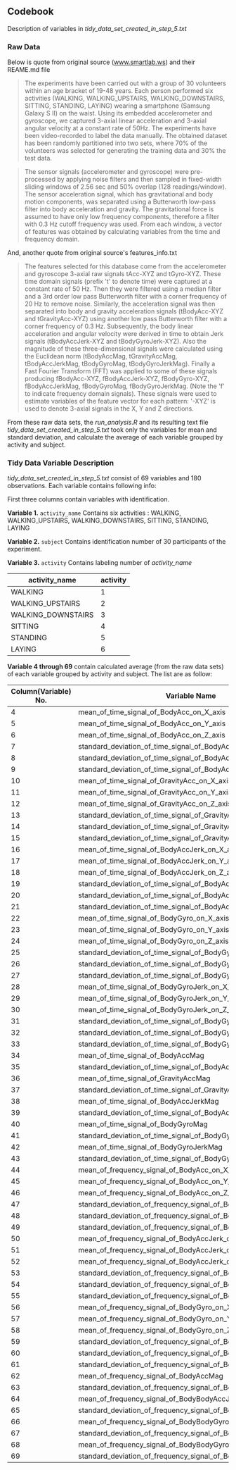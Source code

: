 ## Codebook
Description of variables in *tidy_data_set_created_in_step_5.txt*

### Raw Data
Below is quote from original source (www.smartlab.ws) and their REAME.md file
> The experiments have been carried out with a group of 30 volunteers within an age bracket of 19-48 years. Each person performed six activities (WALKING, WALKING_UPSTAIRS, WALKING_DOWNSTAIRS, SITTING, STANDING, LAYING) wearing a smartphone (Samsung Galaxy S II) on the waist. Using its embedded accelerometer and gyroscope, we captured 3-axial linear acceleration and 3-axial angular velocity at a constant rate of 50Hz. The experiments have been video-recorded to label the data manually. The obtained dataset has been randomly partitioned into two sets, where 70% of the volunteers was selected for generating the training data and 30% the test data. 

> The sensor signals (accelerometer and gyroscope) were pre-processed by applying noise filters and then sampled in fixed-width sliding windows of 2.56 sec and 50% overlap (128 readings/window). The sensor acceleration signal, which has gravitational and body motion components, was separated using a Butterworth low-pass filter into body acceleration and gravity. The gravitational force is assumed to have only low frequency components, therefore a filter with 0.3 Hz cutoff frequency was used. From each window, a vector of features was obtained by calculating variables from the time and frequency domain.

And, another quote from original source's features_info.txt
> The features selected for this database come from the accelerometer and gyroscope 3-axial raw signals tAcc-XYZ and tGyro-XYZ. These time domain signals (prefix 't' to denote time) were captured at a constant rate of 50 Hz. Then they were filtered using a median filter and a 3rd order low pass Butterworth filter with a corner frequency of 20 Hz to remove noise. Similarly, the acceleration signal was then separated into body and gravity acceleration signals (tBodyAcc-XYZ and tGravityAcc-XYZ) using another low pass Butterworth filter with a corner frequency of 0.3 Hz. 
> Subsequently, the body linear acceleration and angular velocity were derived in time to obtain Jerk signals (tBodyAccJerk-XYZ and tBodyGyroJerk-XYZ). Also the magnitude of these three-dimensional signals were calculated using the Euclidean norm (tBodyAccMag, tGravityAccMag, tBodyAccJerkMag, tBodyGyroMag, tBodyGyroJerkMag). 
> Finally a Fast Fourier Transform (FFT) was applied to some of these signals producing fBodyAcc-XYZ, fBodyAccJerk-XYZ, fBodyGyro-XYZ, fBodyAccJerkMag, fBodyGyroMag, fBodyGyroJerkMag. (Note the 'f' to indicate frequency domain signals). 
> These signals were used to estimate variables of the feature vector for each pattern:  '-XYZ' is used to denote 3-axial signals in the X, Y and Z directions.

From these raw data sets, the *run_analysis.R* and its resulting text file *tidy_data_set_created_in_step_5.txt* took only the variables for mean and standard deviation, and calculate the average of each variable grouped by activity and subject.


### Tidy Data Variable Description
*tidy_data_set_created_in_step_5.txt* consist of 69 variables and 180 observations.
Each variable contains following info: 

First three columns contain variables with identification. 

**Variable 1.**  `activity_name`
Contains six activities : WALKING, WALKING_UPSTAIRS, WALKING_DOWNSTAIRS, SITTING, STANDING, LAYING

**Variable 2.**  `subject`
Contains identification number of 30 participants of the experiment. 

**Variable 3.** `activity`
Contains labeling number of *activity_name*

|activity_name     |activity  |
|------------------|----------|
|WALKING           |  1       |
|WALKING_UPSTAIRS  |  2       |
|WALKING_DOWNSTAIRS|  3       |
|SITTING           |  4       |
|STANDING          |  5       |
|LAYING            |  6       |

 
**Variable 4 through 69**
contain calculated average (from the raw data sets) of each variable grouped by activity and subject.
The list are as follow:

Column(Variable) No. | Variable Name 													| Unit
---------------------|------------------------------------------------------------------|---------------------
4 					 | mean_of_time_signal_of_BodyAcc_on_X_axis							| Acceleration
5  				     | mean_of_time_signal_of_BodyAcc_on_Y_axis							| Acceleration
6 					 | mean_of_time_signal_of_BodyAcc_on_Z_axis 						| Acceleration
7					 | standard_deviation_of_time_signal_of_BodyAcc_on_X_axis 			| Acceleration
8  					 | standard_deviation_of_time_signal_of_BodyAcc_on_Y_axis 			| Acceleration
9					 | standard_deviation_of_time_signal_of_BodyAcc_on_Z_axis 			| Acceleration
10					 | mean_of_time_signal_of_GravityAcc_on_X_axis 						| Acceleration
11					 | mean_of_time_signal_of_GravityAcc_on_Y_axis 						| Acceleration
12					 | mean_of_time_signal_of_GravityAcc_on_Z_axis 						| Acceleration
13					 | standard_deviation_of_time_signal_of_GravityAcc_on_X_axis 		| Acceleration
14					 | standard_deviation_of_time_signal_of_GravityAcc_on_Y_axis 		| Acceleration
15					 | standard_deviation_of_time_signal_of_GravityAcc_on_Z_axis 		| Acceleration
16 					 | mean_of_time_signal_of_BodyAccJerk_on_X_axis 					| Jerk
17					 | mean_of_time_signal_of_BodyAccJerk_on_Y_axis 					| Jerk
18					 | mean_of_time_signal_of_BodyAccJerk_on_Z_axis 					| Jerk
19					 | standard_deviation_of_time_signal_of_BodyAccJerk_on_X_axis 		| Jerk
20					 | standard_deviation_of_time_signal_of_BodyAccJerk_on_Y_axis 		| Jerk
21					 | standard_deviation_of_time_signal_of_BodyAccJerk_on_Z_axis 		| Jerk
22					 | mean_of_time_signal_of_BodyGyro_on_X_axis 						| Velocity
23					 | mean_of_time_signal_of_BodyGyro_on_Y_axis 						| Velocity
24					 | mean_of_time_signal_of_BodyGyro_on_Z_axis 						| Velocity
25					 | standard_deviation_of_time_signal_of_BodyGyro_on_X_axis 			| Velocity
26					 | standard_deviation_of_time_signal_of_BodyGyro_on_Y_axis 			| Velocity
27					 | standard_deviation_of_time_signal_of_BodyGyro_on_Z_axis 			| Velocity
28					 | mean_of_time_signal_of_BodyGyroJerk_on_X_axis 					| Jerk
29					 | mean_of_time_signal_of_BodyGyroJerk_on_Y_axis 					| Jerk
30					 | mean_of_time_signal_of_BodyGyroJerk_on_Z_axis 					| Jerk
31					 | standard_deviation_of_time_signal_of_BodyGyroJerk_on_X_axis 		| Jerk
32					 | standard_deviation_of_time_signal_of_BodyGyroJerk_on_Y_axis 		| Jerk
33					 | standard_deviation_of_time_signal_of_BodyGyroJerk_on_Z_axis 		| Jerk
34					 | mean_of_time_signal_of_BodyAccMag 								| Magnitude
35					 | standard_deviation_of_time_signal_of_BodyAccMag 					| Magnitude
36					 | mean_of_time_signal_of_GravityAccMag 							| Magnitude
37					 | standard_deviation_of_time_signal_of_GravityAccMag 				| Magnitude
38					 | mean_of_time_signal_of_BodyAccJerkMag 							| Magnitude
39					 | standard_deviation_of_time_signal_of_BodyAccJerkMag 				| Magnitude
40					 | mean_of_time_signal_of_BodyGyroMag 								| Magnitude
41					 | standard_deviation_of_time_signal_of_BodyGyroMag 				| Magnitude
42					 | mean_of_time_signal_of_BodyGyroJerkMag 							| Magnitude
43					 | standard_deviation_of_time_signal_of_BodyGyroJerkMag 			| Magnitude
44					 | mean_of_frequency_signal_of_BodyAcc_on_X_axis 					| Acceleration
45					 | mean_of_frequency_signal_of_BodyAcc_on_Y_axis 					| Acceleration
46					 | mean_of_frequency_signal_of_BodyAcc_on_Z_axis 					| Acceleration
47					 | standard_deviation_of_frequency_signal_of_BodyAcc_on_X_axis 		| Acceleration
48					 | standard_deviation_of_frequency_signal_of_BodyAcc_on_Y_axis 		| Acceleration
49					 | standard_deviation_of_frequency_signal_of_BodyAcc_on_Z_axis 		| Acceleration
50					 | mean_of_frequency_signal_of_BodyAccJerk_on_X_axis 				| Jerk
51					 | mean_of_frequency_signal_of_BodyAccJerk_on_Y_axis 				| Jerk
52					 | mean_of_frequency_signal_of_BodyAccJerk_on_Z_axis 				| Jerk
53					 | standard_deviation_of_frequency_signal_of_BodyAccJerk_on_X_axis 	| Jerk
54					 | standard_deviation_of_frequency_signal_of_BodyAccJerk_on_Y_axis 	| Jerk
55					 | standard_deviation_of_frequency_signal_of_BodyAccJerk_on_Z_axis 	| Jerk
56					 | mean_of_frequency_signal_of_BodyGyro_on_X_axis					| Velocity
57					 | mean_of_frequency_signal_of_BodyGyro_on_Y_axis				   	| Velocity
58					 | mean_of_frequency_signal_of_BodyGyro_on_Z_axis				   	| Velocity
59					 | standard_deviation_of_frequency_signal_of_BodyGyro_on_X_axis  	| Velocity
60					 | standard_deviation_of_frequency_signal_of_BodyGyro_on_Y_axis  	| Velocity
61					 | standard_deviation_of_frequency_signal_of_BodyGyro_on_Z_axis  	| Velocity
62					 | mean_of_frequency_signal_of_BodyAccMag 					   		| Magnitude
63					 | standard_deviation_of_frequency_signal_of_BodyAccMag 		   	| Magnitude
64					 | mean_of_frequency_signal_of_BodyBodyAccJerkMag 			   		| Magnitude
65					 | standard_deviation_of_frequency_signal_of_BodyBodyAccJerkMag  	| Magnitude
66					 | mean_of_frequency_signal_of_BodyBodyGyroMag 				   		| Magnitude
67					 | standard_deviation_of_frequency_signal_of_BodyBodyGyroMag 	   	| Magnitude
68					 | mean_of_frequency_signal_of_BodyBodyGyroJerkMag 			   		| Magnitude
69					 | standard_deviation_of_frequency_signal_of_BodyBodyGyroJerkMag 	| Magnitude






